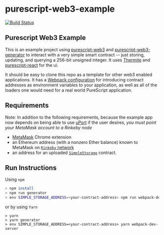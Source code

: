 # purescript-web3-example

[![Build Status](https://travis-ci.org/f-o-a-m/purescript-web3-example.svg?branch=master)](https://travis-ci.org/f-o-a-m/purescript-web3-example)

## Purescript Web3 Example
This is an example project using [purescript-web3](https://github.com/f-o-a-m/purescript-web3) and [purescript-web3-generator](https://github.com/f-o-a-m/purescript-web3-generator) to interact with a very simple smart
contract -- just storing, updating, and querying a 256-bit unsigned integer. It uses [Thermite](https://github.com/paf31/purescript-thermite)
and [purescript-react](https://github.com/purescript-contrib/purescript-react) for the ui.

It should be easy to clone this repo as a template for other web3 enabled applications. It has a [Webpack configuration](./webpack.config.js) for introducing contract addresses as environment
variables to your application, as well as all of the loaders one would need for a real world PureScript application.

## Requirements

Note: In addition to the following requirements, because the example app now depends on being able to use [uPort](https://www.uport.me/) if the user desires, *you must point your MetaMask account to a Rinkeby node*

- [MetaMask](https://chrome.google.com/webstore/detail/metamask/nkbihfbeogaeaoehlefnkodbefgpgknn) Chrome extension
- an Ethereum address (with a nonzero Ether balance) known to MetaMask on [`Rinkeby` network](https://www.rinkeby.io)
- an address for an uploaded [`SimpleStorage`](./contracts/src/SimpleStorage.sol) contract.


## Run Instructions

Using `npm`
```bash
> npm install
> npm run generator
> env SIMPLE_STORAGE_ADDRESS=<your-contract-address> npm run webpack-dev-server
```

or by using `Yarn`
```shell
> yarn
> yarn generator
> env SIMPLE_STORAGE_ADDRESS=<your-contract-address> yarn webpack-dev-server
```
